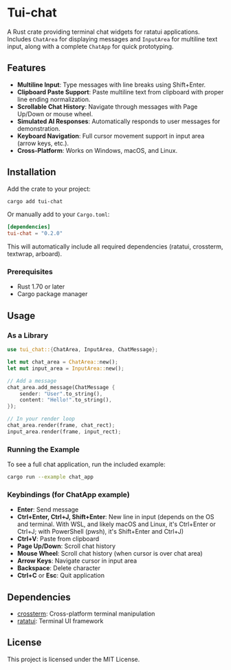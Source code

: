 # Tui-chat

A Rust crate providing terminal chat widgets for ratatui applications. Includes `ChatArea` for displaying messages and `InputArea` for multiline text input, along with a complete `ChatApp` for quick prototyping.

## Features

- **Multiline Input**: Type messages with line breaks using Shift+Enter.
- **Clipboard Paste Support**: Paste multiline text from clipboard with proper line ending normalization.
- **Scrollable Chat History**: Navigate through messages with Page Up/Down or mouse wheel.
- **Simulated AI Responses**: Automatically responds to user messages for demonstration.
- **Keyboard Navigation**: Full cursor movement support in input area (arrow keys, etc.).
- **Cross-Platform**: Works on Windows, macOS, and Linux.

## Installation

Add the crate to your project:

```bash
cargo add tui-chat
```

Or manually add to your `Cargo.toml`:

```toml
[dependencies]
tui-chat = "0.2.0"
```

This will automatically include all required dependencies (ratatui, crossterm, textwrap, arboard).

### Prerequisites

- Rust 1.70 or later
- Cargo package manager

## Usage

### As a Library

```rust
use tui_chat::{ChatArea, InputArea, ChatMessage};

let mut chat_area = ChatArea::new();
let mut input_area = InputArea::new();

// Add a message
chat_area.add_message(ChatMessage {
    sender: "User".to_string(),
    content: "Hello!".to_string(),
});

// In your render loop
chat_area.render(frame, chat_rect);
input_area.render(frame, input_rect);
```

### Running the Example

To see a full chat application, run the included example:

```bash
cargo run --example chat_app
```

### Keybindings (for ChatApp example)

- **Enter**: Send message
- **Ctrl+Enter, Ctrl+J, Shift+Enter**: New line in input (depends on the OS and terminal. With WSL, and likely macOS and Linux, it's Ctrl+Enter or Ctrl+J; with PowerShell (pwsh), it's Shift+Enter and Ctrl+J)
- **Ctrl+V**: Paste from clipboard
- **Page Up/Down**: Scroll chat history
- **Mouse Wheel**: Scroll chat history (when cursor is over chat area)
- **Arrow Keys**: Navigate cursor in input area
- **Backspace**: Delete character
- **Ctrl+C** or **Esc**: Quit application

## Dependencies

- [crossterm](https://crates.io/crates/crossterm): Cross-platform terminal manipulation
- [ratatui](https://crates.io/crates/ratatui): Terminal UI framework

## License

This project is licensed under the MIT License.
